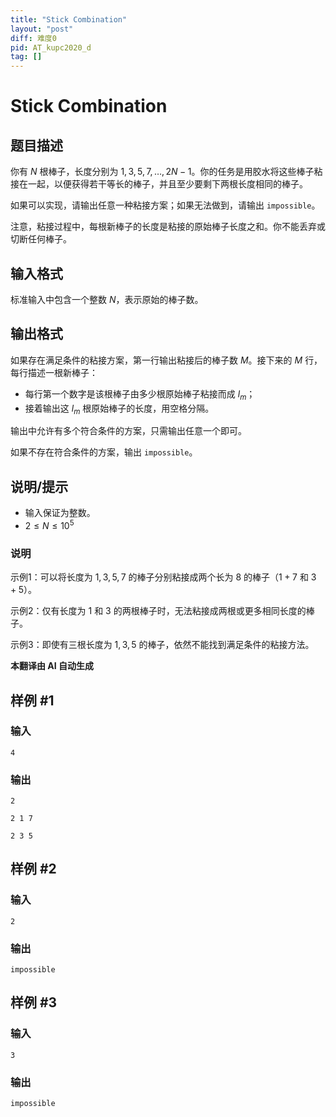 ```yaml
---
title: "Stick Combination"
layout: "post"
diff: 难度0
pid: AT_kupc2020_d
tag: []
---
```


# Stick Combination

## 题目描述

你有 $N$ 根棒子，长度分别为 $1, 3, 5, 7, \ldots, 2N-1$。你的任务是用胶水将这些棒子粘接在一起，以便获得若干等长的棒子，并且至少要剩下两根长度相同的棒子。

如果可以实现，请输出任意一种粘接方案；如果无法做到，请输出 `impossible`。

注意，粘接过程中，每根新棒子的长度是粘接的原始棒子长度之和。你不能丢弃或切断任何棒子。

## 输入格式

标准输入中包含一个整数 $N$，表示原始的棒子数。

## 输出格式

如果存在满足条件的粘接方案，第一行输出粘接后的棒子数 $M$。接下来的 $M$ 行，每行描述一根新棒子：

- 每行第一个数字是该根棒子由多少根原始棒子粘接而成 $l_m$；
- 接着输出这 $l_m$ 根原始棒子的长度，用空格分隔。

输出中允许有多个符合条件的方案，只需输出任意一个即可。

如果不存在符合条件的方案，输出 `impossible`。

## 说明/提示

- 输入保证为整数。
- $2 \leq N \leq 10^5$

### 说明

示例1：可以将长度为 $1, 3, 5, 7$ 的棒子分别粘接成两个长为 $8$ 的棒子（$1+7$ 和 $3+5$）。

示例2：仅有长度为 $1$ 和 $3$ 的两根棒子时，无法粘接成两根或更多相同长度的棒子。

示例3：即使有三根长度为 $1, 3, 5$ 的棒子，依然不能找到满足条件的粘接方法。

 **本翻译由 AI 自动生成**

## 样例 #1

### 输入

```
4
```

### 输出

```
2
2 1 7
2 3 5
```

## 样例 #2

### 输入

```
2
```

### 输出

```
impossible
```

## 样例 #3

### 输入

```
3
```

### 输出

```
impossible
```

